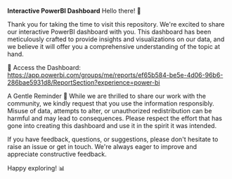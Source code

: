 **Interactive PowerBI Dashboard**
Hello there! 👋

Thank you for taking the time to visit this repository. We're excited to share our interactive PowerBI dashboard with you. 
This dashboard has been meticulously crafted to provide insights and visualizations on our data, and we believe it will offer 
you a comprehensive understanding of the topic at hand.

🔗 Access the Dashboard: https://app.powerbi.com/groups/me/reports/ef65b584-be5e-4d06-96b6-286bae5931d8/ReportSection?experience=power-bi

A Gentle Reminder 🚫
While we are thrilled to share our work with the community, we kindly request that you use the information responsibly. 
Misuse of data, attempts to alter, or unauthorized redistribution can be harmful and may lead to consequences. 
Please respect the effort that has gone into creating this dashboard and use it in the spirit it was intended.

If you have feedback, questions, or suggestions, please don't hesitate to raise an issue or get in touch. 
We're always eager to improve and appreciate constructive feedback.

Happy exploring! 📊
